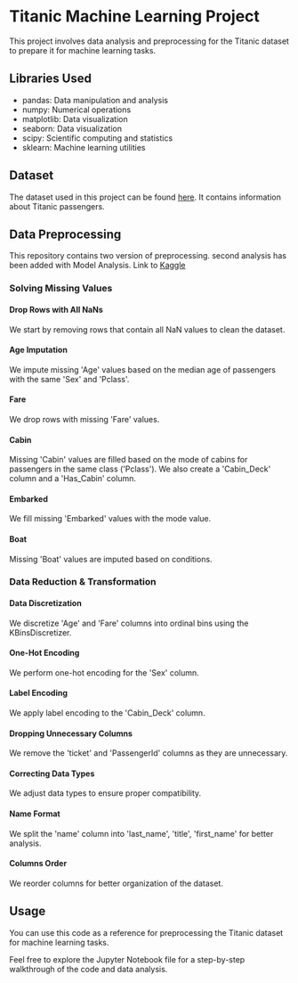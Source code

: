 # Titanic Machine Learning Project

This project involves data analysis and preprocessing for the Titanic dataset to prepare it for machine learning tasks.

## Libraries Used

- pandas: Data manipulation and analysis
- numpy: Numerical operations
- matplotlib: Data visualization
- seaborn: Data visualization
- scipy: Scientific computing and statistics
- sklearn: Machine learning utilities

## Dataset

The dataset used in this project can be found [here](https://raw.githubusercontent.com/PeterLOVANAS/Titanic-machine-learning-project/main/datasets/Titanic_dataset_com.csv). It contains information about Titanic passengers.

## Data Preprocessing
This repository contains two version of preprocessing. second analysis has been added with Model Analysis.
Link to [Kaggle](https://www.kaggle.com/code/jigsaw13/titanic-data-analysis/notebook?scriptVersionId=151538575)

### Solving Missing Values

#### Drop Rows with All NaNs

We start by removing rows that contain all NaN values to clean the dataset.

#### Age Imputation

We impute missing 'Age' values based on the median age of passengers with the same 'Sex' and 'Pclass'.

#### Fare

We drop rows with missing 'Fare' values.

#### Cabin

Missing 'Cabin' values are filled based on the mode of cabins for passengers in the same class ('Pclass'). We also create a 'Cabin_Deck' column and a 'Has_Cabin' column.

#### Embarked

We fill missing 'Embarked' values with the mode value.

#### Boat

Missing 'Boat' values are imputed based on conditions. 

### Data Reduction & Transformation

#### Data Discretization

We discretize 'Age' and 'Fare' columns into ordinal bins using the KBinsDiscretizer.

#### One-Hot Encoding

We perform one-hot encoding for the 'Sex' column.

#### Label Encoding

We apply label encoding to the 'Cabin_Deck' column.

#### Dropping Unnecessary Columns

We remove the 'ticket' and 'PassengerId' columns as they are unnecessary.

#### Correcting Data Types

We adjust data types to ensure proper compatibility.

#### Name Format

We split the 'name' column into 'last_name', 'title', 'first_name' for better analysis.

#### Columns Order

We reorder columns for better organization of the dataset.

## Usage

You can use this code as a reference for preprocessing the Titanic dataset for machine learning tasks.

Feel free to explore the Jupyter Notebook file for a step-by-step walkthrough of the code and data analysis.
